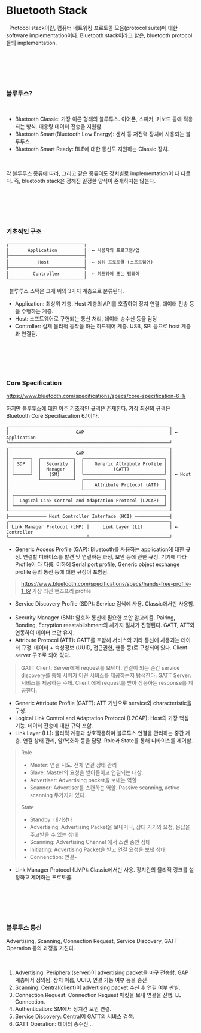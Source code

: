 Bluetooth Stack
===============
&nbsp;
Protocol stack이란, 컴퓨터 네트워킹 프로토콜 모음(protocol suite)에 대한 software implementation이다. Bluetooth stack이라고 함은, bluetooth protocol들의 implementation.

&nbsp;
---
&nbsp;
### 블루투스?
&nbsp;

- Bluetooth Classic: 가장 이른 형태의 블루투스. 이어폰, 스피커, 키보드 등에 적용되는 방식. 대용량 데이터 전송을 지원함.
- Bluetooth Smart(Bluetooth Low Energy): 센서 등 저전력 장치에 사용되는 블루투스.
- Bluetooth Smart Ready: BLE에 대한 통신도 지원하는 Classic 장치.

&nbsp;

각 블루투스 종류에 따라, 그리고 같은 종류여도 장치별로 implementation이 다 다르다. 즉, bluetooth stack은 정해진 일정한 양식이 존재하지는 않는다.

&nbsp;
---
&nbsp;

### 기초적인 구조
```
┌────────────────────────────┐
│       Application          │  ← 사용자의 프로그램/앱
├────────────────────────────┤
│           Host             │  ← 상위 프로토콜 (소프트웨어)
├────────────────────────────┤
│         Controller         │  ← 하드웨어 또는 펌웨어
└────────────────────────────┘
```
&nbsp;
블루투스 스택은 크게 위의 3가지 계층으로 분류된다.
- Application: 최상위 계층. Host 계층의 API를 호출하여 장치 연결, 데이터 전송 등을 수행하는 계층.
- Host: 소프트웨어로 구현되는 통신 처리, 데이터 송수신 등을 담당
- Controller: 실제 물리적 동작을 하는 하드웨어 계층. USB, SPI 등으로 host 계층과 연결됨.

&nbsp;
---
&nbsp;

### Core Specification

https://www.bluetooth.com/specifications/specs/core-specification-6-1/

하지만 블루투스에 대한 아주 기초적인 규격은 존재한다. 가장 최신의 규격은 Bluetooth Core Specifiacation 6.1이다.

```
┌────────────────────────────────────────────────────────────┐
│                         GAP                                │ ← Application
└────────────────────────────────────────────────────────────┘
┌────────────────────────────────────────────────────────────┐
│                         GAP                                │
│ ┌──────┐  ┌────────────┐  ┌──────────────────────────────┐ │
│ │ SDP  │  │  Security  │  │    Generic Attribute Profile │ │
│ │      │  │  Manager   │  │           (GATT)             │ │
│ └──────┘  │   (SM)     │  └──────────────────────────────┘ │ ← Host
│           └────────────┘  ┌──────────────────────────────┐ │
│                           │    Attribute Protocol (ATT)  │ │
│                           └──────────────────────────────┘ │
│ ┌────────────────────────────────────────────────────────┐ │
│ │  Logical Link Control and Adaptation Protocol (L2CAP)  │ │
│ └────────────────────────────────────────────────────────┘ │
└────────────────────────────────────────────────────────────┘
├────────────── Host Controller Interface (HCI) ─────────────┤
┌────────────────────────────────────────────────────────────┐
│ Link Manager Protocol (LMP) │     Link Layer (LL)          │ ← Controller
└─────────────────────────────┴──────────────────────────────┘
```

- Generic Access Profile (GAP): Bluetooth를 사용하는 application에 대한 규정. 연결할 디바이스를 발견 및 연결하는 과정, 보안 등에 관한 규정. 기기에 따라 Profile이 다 다름. 이하에 Serial port profile, Generic object exchange profile 등의 통신 등에 대한 규정이 포함됨.
> https://www.bluetooth.com/specifications/specs/hands-free-profile-1-6/
> 가장 최신 핸즈프리 profile
&nbsp;
-  Service Discovery Profile (SDP): Service 검색에 사용. Classic에서만 사용함.
&nbsp;
-  Security Manager (SM): 암호화 통신에 필요한 보안 알고리즘. Pairing, Bonding, Ecryption reestablishment의 세가지 절차가 진행된다. GATT, ATT와 연동하여 데이터 보안 유지.
&nbsp;
-  Attribute Protocol (ATT): GATT를 포함해 서비스와 기타 통신에 사용괴는 데이터 규정. 데이터 + 속성정보 (UUID, 접근권한, 핸들 등)로 구성되어 있다. Client-server 구조로 되어 있다.
> GATT Client: Server에게 request를 보낸다. 연결이 되는 순간 service discovery를 통해 서버가 어떤 서비스를 제공하는지 탐색한다.
> GATT Server: 서비스를 제공하는 주체. Client 에게 request를 받아 상응하는 response를 제공한다. 
&nbsp;
-  Generic Attribute Profile (GATT): ATT 기반으로 service와 characteristic을 구성.
&nbsp;
-  Logical Link Control and Adaptation Protocol (L2CAP): Host의 가장 핵심 기능. 데이터 전송에 대한 규약 포함.
&nbsp;
-  Link Layer (LL): 물리적 계층과 상호작용하며 블루투스 연결을 관리하는 중간 계층. 연결 상태 관리, 암/복호화 등을 담당. Role과 State를 통해 디바이스를 제어함.
> Role
> - Master: 연결 시도. 전체 연결 상태 관리
> - Slave: Master의 요청을 받아들이고 연결되는 대상.
> - Advertiser: Advertising packet을 보내는 역할
> - Scanner: Advertiser를 스캔하는 역할. Passive scanning, active scanning 두가지가 있다.
>
> State
> - Standby: 대기상태
> - Advertising: Advertising Packet을 보내거나, 상대 기기와 요청, 응답을 주고받을 수 있는 상태
> - Scanning: Advertising Channel 에서 스캔 중인 상태
> - Initiating: Advertising Packet을 받고 연결 요청을 보낸 상태
> - Connenction: 연결~
&nbsp;
- Link Manager Protocol (LMP): Classic에서만 사용. 장치간의 물리적 링크를 설정하고 제어하는 프로토콜.

&nbsp;
---
&nbsp;

### 블루투스 통신

Advertising, Scanning, Connection Request, Service Discovery, GATT Operation 등의 과정을 거친다.

&nbsp;

1. Advertising: Peripheral(server)이 advertising packet을 마구 전송함. GAP 계층에서 정의됨. 장치 이름, UUID, 연결 가능 여부 등을 송신
2. Scanning: Central(client)이 advertising packet 수신 후 연결 여부 판별.
3. Connection Request: Connection Request 패킷을 보내 연결을 진행. LL Connection.
4. Authentication: SM에서 장치간 보안 연결.
5. Service Discovery: Central이 GATT의 서비스 검색.
6. GATT Operation: 데이터 송수신...
